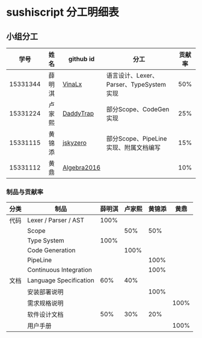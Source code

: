 # sushiscript 分工明细表

## 小组分工

| 学号     | 姓名   | github id                                     | 分工                                    | 贡献率 |
|:--------:|:------:| --------------------------------------------- | --------------------------------------- |:------:|
| 15331344 | 薛明淇 | [VinaLx](https://github.com/VinaLx)           | 语言设计、Lexer、Parser、TypeSystem实现 |  50%   |
| 15331224 | 卢家熙 | [DaddyTrap](https://github.com/DaddyTrap)     | 部分Scope、CodeGen 实现                |  25%   |
| 15331115 | 黄锦添 | [jskyzero](https://github.com/jskyzero)       | 部分Scope、PipeLine实现、附属文档编写                                        |   15%     |
| 15331112 | 黄鼎   | [Algebra2016](https://github.com/Algebra2016) |                                         |  10%      |

### 制品与贡献率

| 分类 | 制品                   | 薛明淇 | 卢家熙 | 黄锦添 | 黄鼎 |
| ---- | ---------------------- | ------ | ------ | ------ | ---- |
| 代码 | Lexer / Parser / AST   | 100%   |        |        |      |
|      | Scope                  |        | 50%    | 50%    |      |
|      | Type System            | 100%   |        |        |      |
|      | Code Generation        |        | 100%   |        |      |
|      | PipeLine               |        |        | 100%   |      |
|      | Continuous Integration |        |        | 100%   |      |
| 文档 | Language Specification | 60%    | 40%    |        |      |
|      | 安装部署说明           |        |        | 100%   |      |
|      | 需求规格说明           |        |        |        | 100% |
|      | 软件设计文档           | 50%    | 30%    | 20%    |      |
|      | 用户手册               |        |        |        | 100% |
